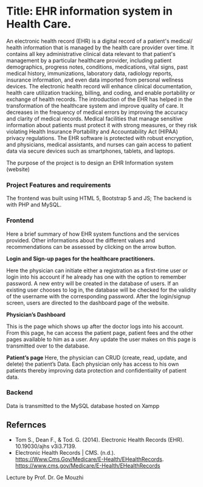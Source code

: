 # Title: EHR information system in Health Care.
An electronic health record (EHR) is a digital record of a patient's medical/ health information that is managed by the health care provider over time. It contains all key administrative clinical data relevant to that patient's management by a particular healthcare provider, including patient demographics, progress notes, conditions, medications, vital signs, past medical history, immunizations, laboratory data, radiology reports, insurance information, and even data imported from personal wellness devices. The electronic health record will enhance clinical documentation, health care utilization tracking, billing, and coding, and enable portability or exchange of health records. 
The introduction of the EHR has helped in the transformation of the healthcare system and improve quality of care. It decreases in the frequency of medical errors by improving the accuracy and clarity of medical records. Medical facilities that manage sensitive information about patients must protect it with strong measures, or they risk violating Health Insurance Portability and Accountability Act (HIPAA) privacy regulations. The EHR software is protected with robust encryption, and physicians, medical assistants, and nurses can gain access to patient data via secure devices such as smartphones, tablets, and laptops.

The purpose of the project is to design an EHR Information system (website) 

### Project Features and requirements
The frontend was built using HTML 5, Bootstrap 5 and JS; The backend is with PHP and MySQL.

### Frontend
Here a brief summary of how  EHR system functions and the services provided. Other informations about the different values and recommendations can be assessed by clicking on the arrow button. 

**Login and Sign-up pages for the healthcare practitioners.**

Here the physician can initiate either a registration as a first-time user or login into his account if he already has one with the option to remember password.
A new entry will be created in the database of users. If an existing user chooses to log in, the database will be checked for the validity of the username with the corresponding password. After the login/signup screen, users are directed to the dashboard page of the website.

**Physician’s Dashboard**

This is the page which shows up after the doctor logs into his account. From this page, he can access the patient page, patient fees and the other pages available to him as a user. Any update the user makes on this page is transmitted over to the database. 

**Patient’s page**
Here, the physician can CRUD (create, read, update, and delete) the patient’s Data. Each physician only has access to his own patients thereby improving data protection and confidentiality of patient data. 

### Backend
Data is transmitted to the MySQL database hosted on Xampp


## Refernces 
- Tom S., Dean F., & Tod. G. (2014). Electronic Health Records (EHR). 10.19030/ajhs v3i3.7139.
- Electronic Health Records | CMS. (n.d.). https://Www.Cms.Gov/Medicare/E-Health/EHealthRecords. https://www.cms.gov/Medicare/E-Health/EHealthRecords

Lecture by Prof. Dr. Ge Mouzhi










